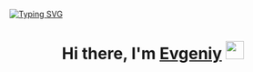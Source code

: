 [![Typing SVG](https://readme-typing-svg.herokuapp.com?size=22&duration=6000&color=1D90F7&background=72FF7C00&center=true&vCenter=true&width=600&height=45&lines=Junior+QA+and+Information+security+officer+.%3E)](https://git.io/typing-svg)
<h1 align="center">Hi there, I'm <a href="https://vk.com/leprokuda" target="_blank">Evgeniy</a> 
<img src="https://github.com/blackcater/blackcater/raw/main/images/Hi.gif" height="32"/></h1>


